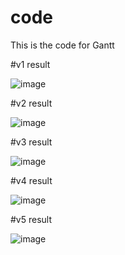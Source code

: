 # code
This is the code for Gantt

#v1 result

 ![image](https://github.com/sgzqc/wechat/blob/main/20211212/gantt_v1.png)

#v2 result

 ![image](https://github.com/sgzqc/wechat/blob/main/20211212/gantt_v2.png)


#v3 result

 ![image](https://github.com/sgzqc/wechat/blob/main/20211212/gantt_v3.png)


#v4 result

 ![image](https://github.com/sgzqc/wechat/blob/main/20211212/gantt_v4.png)


#v5 result

 ![image](https://github.com/sgzqc/wechat/blob/main/20211212/gantt_v5.png)

